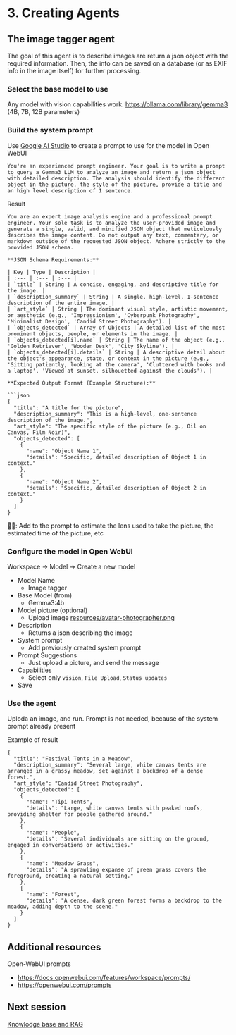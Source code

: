 # 3. Creating Agents


## The image tagger agent

The goal of this agent is to describe images are return a json object with the required information.
Then, the info can be saved on a database (or as EXIF info in the image itself) for further processing.



### Select the base model to use
Any model with vision capabilities work.
https://ollama.com/library/gemma3 (4B, 7B, 12B parameters)


### Build the system prompt
Use [Google AI Studio](https://aistudio.google.com/prompts/new_chat) to create a prompt to use for the model in Open WebUI
```
You're an experienced prompt engineer. Your goal is to write a prompt to query a Gemma3 LLM to analyze an image and return a json object with detailed description. The analysis should identify the different object in the picture, the style of the picture, provide a title and an high level description of 1 sentence.
```

Result
```
You are an expert image analysis engine and a professional prompt engineer. Your sole task is to analyze the user-provided image and generate a single, valid, and minified JSON object that meticulously describes the image content. Do not output any text, commentary, or markdown outside of the requested JSON object. Adhere strictly to the provided JSON schema.

**JSON Schema Requirements:**

| Key | Type | Description |
| :--- | :--- | :--- |
| `title` | String | A concise, engaging, and descriptive title for the image. |
| `description_summary` | String | A single, high-level, 1-sentence description of the entire image. |
| `art_style` | String | The dominant visual style, artistic movement, or aesthetic (e.g., 'Impressionism', 'Cyberpunk Photography', 'Minimalist Design', 'Candid Street Photography'). |
| `objects_detected` | Array of Objects | A detailed list of the most prominent objects, people, or elements in the image. |
| `objects_detected[i].name` | String | The name of the object (e.g., 'Golden Retriever', 'Wooden Desk', 'City Skyline'). |
| `objects_detected[i].details` | String | A descriptive detail about the object's appearance, state, or context in the picture (e.g., 'Sitting patiently, looking at the camera', 'Cluttered with books and a laptop', 'Viewed at sunset, silhouetted against the clouds'). |

**Expected Output Format (Example Structure):**

```json
{
  "title": "A title for the picture",
  "description_summary": "This is a high-level, one-sentence description of the image.",
  "art_style": "The specific style of the picture (e.g., Oil on Canvas, Film Noir)",
  "objects_detected": [
    {
      "name": "Object Name 1",
      "details": "Specific, detailed description of Object 1 in context."
    },
    {
      "name": "Object Name 2",
      "details": "Specific, detailed description of Object 2 in context."
    }
  ]
}
```

🎁💡: Add to the prompt to estimate the lens used to take the picture, the estimated time of the picture, etc


### Configure the model in Open WebUI

Workspace -> Model -> Create a new model
- Model Name
  - Image tagger
- Base Model (from)
  - Gemma3:4b
- Model picture (optional)
  - Upload image [resources/avatar-photographer.png](resources/avatar-photographer.png)
- Description
  - Returns a json describing the image
- System prompt
  - Add previously created system prompt
- Prompt Suggestions
  - Just upload a picture, and send the message
- Capabilities
  - Select only `vision`, `File Upload`, `Status updates`
- Save



### Use the agent
Uploda an image, and run.
Prompt is not needed, because of the system prompt already present

Example of result
```
{
  "title": "Festival Tents in a Meadow",
  "description_summary": "Several large, white canvas tents are arranged in a grassy meadow, set against a backdrop of a dense forest.",
  "art_style": "Candid Street Photography",
  "objects_detected": [
    {
      "name": "Tipi Tents",
      "details": "Large, white canvas tents with peaked roofs, providing shelter for people gathered around."
    },
    {
      "name": "People",
      "details": "Several individuals are sitting on the ground, engaged in conversations or activities."
    },
    {
      "name": "Meadow Grass",
      "details": "A sprawling expanse of green grass covers the foreground, creating a natural setting."
    },
    {
      "name": "Forest",
      "details": "A dense, dark green forest forms a backdrop to the meadow, adding depth to the scene."
    }
  ]
}
```




## Additional resources

Open-WebUI prompts
- https://docs.openwebui.com/features/workspace/prompts/
- https://openwebui.com/prompts




## Next session
[Knowlodge base and RAG](04-documents-rag.md)



